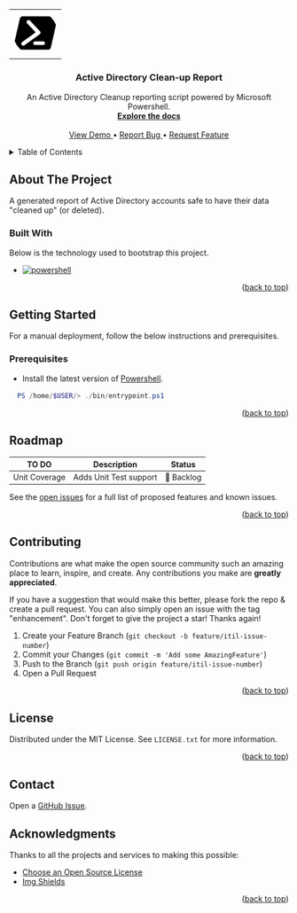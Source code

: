<a name="readme-top"></a>

<!-- PROJECT LOGO -->
<br />
<div align="center">
<table style="border-collapse: collapse;">
  <tr>
    <td>
      <a href="https://github.com/clemans/net.clemans.Powershell.ADCleanup/">
        <img src="assets/img/logo.png" alt="Logo"
        width="80" height="80" style="border-radius: 50%; object-fit: cover;">
      </a>
    </td>
  </tr>
</table>
  <h3 align="center">Active Directory Clean-up Report</h3>
  <p align="center">
    An Active Directory Cleanup reporting script powered by Microsoft Powershell.
    <br />
    <a href="https://github.com/clemans/net.clemans.Powershell.ADCleanup/">
      <strong>Explore the docs</strong>
    </a>
    <br />
    <br />
    <a href="https://github.com/clemans/net.clemans.Powershell.ADCleanup/">
      View Demo
    </a>
    •
    <a href="https://github.com/clemans/net.clemans.Powershell.ADCleanup/issues">
      Report Bug
    </a>
    •
    <a href="https://github.com/clemans/net.clemans.Powershell.ADCleanup/issues">
      Request Feature
    </a>
  </p>
</div>

<!-- TABLE OF CONTENTS -->
<details>
  <summary>Table of Contents</summary>
  <ol>
    <li>
      <a href="#about-the-project">About The Project</a>
      <ul>
        <li><a href="#built-with">Built With</a></li>
      </ul>
    </li>
    <li>
      <a href="#getting-started">Getting Started</a>
      <ul>
        <li><a href="#prerequisites">Prerequisites</a></li>
      </ul>
    </li>
    <li><a href="#roadmap">Roadmap</a></li>
    <li><a href="#contributing">Contributing</a></li>
    <li><a href="#license">License</a></li>
    <li><a href="#contact">Contact</a></li>
    <li><a href="#acknowledgments">Acknowledgments</a></li>
  </ol>
</details>

## About The Project

A generated report of Active Directory accounts safe to have their data "cleaned up" (or deleted).

### Built With

Below is the technology used to bootstrap this project.

- [![powershell][powershell]][powershell-url]

<p align="right">(<a href="#readme-top">back to top</a>)</p>

## Getting Started

For a manual deployment, follow the below instructions and prerequisites.

### Prerequisites

- Install the latest version of [Powershell][powershell-url].

```powershell
  PS /home/$USER/> ./bin/entrypoint.ps1
```

<p align="right">(<a href="#readme-top">back to top</a>)</p>

## Roadmap

  | TO DO           | Description                                    | Status
  | --              | --                                             | --
  | Unit Coverage   | Adds Unit Test support                         | 📑 Backlog

See the [open issues][issue-url]
for a full list of proposed features and known issues.

<p align="right">(<a href="#readme-top">back to top</a>)</p>

## Contributing

Contributions are what make the open source community
such an amazing place to learn, inspire, and create. Any contributions you make are
**greatly appreciated**.

If you have a suggestion that would make this better, please fork the repo & create a pull request.
You can also simply open an issue with the tag "enhancement".
Don't forget to give the project a star! Thanks again!

1. Create your Feature Branch (`git checkout -b feature/itil-issue-number`)
2. Commit your Changes (`git commit -m 'Add some AmazingFeature'`)
3. Push to the Branch (`git push origin feature/itil-issue-number`)
4. Open a Pull Request

<p align="right">(<a href="#readme-top">back to top</a>)</p>

## License

Distributed under the MIT License. See `LICENSE.txt` for more information.

<p align="right">(<a href="#readme-top">back to top</a>)</p>

## Contact
Open a [GitHub Issue][issue-url].

## Acknowledgments

Thanks to all the projects and services to making this possible:

- [Choose an Open Source License](https://choosealicense.com)
- [Img Shields](https://shields.io)

<p align="right">(<a href="#readme-top">back to top</a>)</p>

<!-- https://www.markdownguide.org/basic-syntax/#reference-style-links -->
[powershell]: https://img.shields.io/badge/Powershell-v7.2.1-green?style=appveyor&logo=powershell
[powershell-url]: https://github.com/PowerShell/PowerShell

[issue-url]: https://github.com/clemans/net.clemans.Powershell.ADCleanUp/issues/